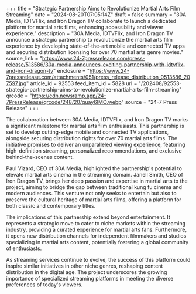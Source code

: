 +++
title = "Strategic Partnership Aims to Revolutionize Martial Arts Film Streaming"
date = "2024-08-20T07:05:14Z"
draft = false
summary = "30A Media, IDTVFlix, and Iron Dragon TV collaborate to launch a dedicated platform for martial arts films, enhancing accessibility and viewer experience."
description = "30A Media, IDTVFlix, and Iron Dragon TV announce a strategic partnership to revolutionize the martial arts film experience by developing state-of-the-art mobile and connected TV apps and securing distribution licensing for over 70 martial arts genre movies."
source_link = "https://www.24-7pressrelease.com/press-release/513586/30a-media-announces-exciting-partnership-with-idtvflix-and-iron-dragon-tv"
enclosure = "https://www.24-7pressrelease.com/attachments/051/press_release_distribution_0513586_207597.jpg"
article_id = 92553
feed_item_id = 5828
url = "/202408/92553-strategic-partnership-aims-to-revolutionize-martial-arts-film-streaming"
qrcode = "https://cdn.newsramp.app/24-7PressRelease/qrcode/248/20/quay6IMO.webp"
source = "24-7 Press Release"
+++

<p>The collaboration between 30A Media, IDTVFlix, and Iron Dragon TV marks a significant milestone for martial arts film enthusiasts. This partnership is set to develop cutting-edge mobile and connected TV applications, alongside securing distribution rights for over 70 martial arts films. The initiative promises to deliver an unparalleled viewing experience, featuring high-definition streaming, personalized recommendations, and exclusive behind-the-scenes content.</p><p>Paul Vizard, CEO of 30A Media, highlighted the partnership's potential to elevate martial arts cinema in the streaming domain. Janell Smith, CEO of Iron Dragon TV, brings her deep passion and expertise in martial arts to the project, aiming to bridge the gap between traditional kung fu cinema and modern audiences. This venture not only seeks to entertain but also to preserve the cultural heritage of martial arts films, offering a platform for both classic and contemporary titles.</p><p>The implications of this partnership extend beyond entertainment. It represents a strategic move to cater to niche markets within the streaming industry, providing a curated experience for martial arts fans. Furthermore, it opens new distribution channels for independent filmmakers and studios specializing in martial arts content, potentially fostering a global community of enthusiasts.</p><p>As streaming services continue to evolve, the success of this platform could inspire similar initiatives in other niche genres, reshaping content distribution in the digital age. The project underscores the growing importance of specialized streaming platforms in meeting the diverse preferences of today's viewers.</p>